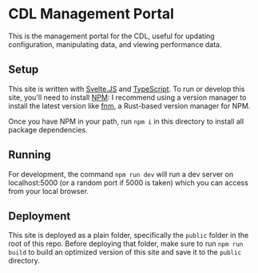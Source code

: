 # CDL Management Portal

This is the management portal for the CDL, useful for updating
configuration, manipulating data, and viewing performance data.


## Setup

This site is written with [Svelte.JS][svelte] and [TypeScript][ts].
To run or develop this site, you'll need to install [NPM][npm]:
I recommend using a version manager to install the latest version
like [fnm][fnm], a Rust-based version manager for NPM.

Once you have NPM in your path, run `npm i` in this directory to
install all package dependencies.


## Running

For development, the command `npm run dev` will run a dev server
on localhost:5000 (or a random port if 5000 is taken) which you
can access from your local browser.


## Deployment

This site is deployed as a plain folder, specifically the `public`
folder in the root of this repo. Before deploying that folder, make
sure to run `npm run build` to build an optimized version of this
site and save it to the `public` directory.


[svelte]: https://svelte.dev/
[ts]: https://www.typescriptlang.org/
[npm]: https://npmjs.com/
[fnm]: https://github.com/Schniz/fnm
